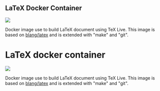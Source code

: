 ## LaTeX Docker Container

[![](https://dockerbuildbadges.quelltext.eu/status.svg?organization=brinkab&repository=dockerlatex&tag=latest&text=build)](https://hub.docker.com/r/brinkab/dockerlatex/)

Docker image use to build LaTeX document using TeX Live.
This image is based on [blang/latex](https://hub.docker.com/r/blang/latex/) and is extended with "make" and "git".

# LaTeX docker container
[![](https://badge.imagelayers.io/guusk/docker-latex:latest.svg)](https://imagelayers.io/?images=guusk/docker-latex:latest 'Get your own badge on imagelayers.io')

Docker image use to build LaTeX document using TeX Live.
This image is based on [blang/latex](https://hub.docker.com/r/blang/latex/) and is extended with "make" and "git".

